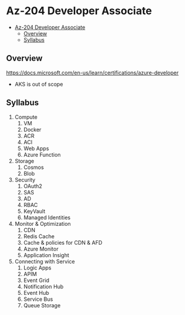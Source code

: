 # Az-204 Developer Associate

- [Az-204 Developer Associate](#az-204-developer-associate)
  - [Overview](#overview)
  - [Syllabus](#syllabus)

## Overview 

https://docs.microsoft.com/en-us/learn/certifications/azure-developer

- AKS is out of scope 

## Syllabus

1. Compute 
   1. VM
   2. Docker
   3. ACR
   4. ACI
   5. Web Apps
   6. Azure Function
2. Storage
   1. Cosmos
   2. Blob
3. Security
   1. OAuth2
   2. SAS
   3. AD
   4. RBAC
   5. KeyVault
   6. Managed Identities
4. Monitor & Optimization
   1. CDN
   2. Redis Cache
   3. Cache & policies for CDN & AFD
   4. Azure Monitor
   5. Application Insight
5. Connecting with Service
   1. Logic Apps
   2. APIM
   3. Event Grid
   4. Notification Hub
   5. Event Hub
   6. Service Bus
   7. Queue Storage
